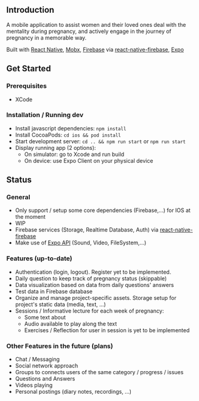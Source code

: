 ## Introduction

A mobile application to assist women and their loved ones deal with the mentality during pregnancy, and actively engage in the journey of pregnancy in a memorable way.

Built with [React Native](https://github.com/facebook/react-native), [Mobx](https://github.com/mobxjs/mobx), [Firebase](https://firebase.google.com/) via [react-native-firebase](https://github.com/invertase/react-native-firebase), [Expo](https://docs.expo.io/versions/latest/)

## Get Started

### Prerequisites

* XCode

### Installation / Running dev

* Install javascript dependencies: `npm install`
* Install CocoaPods: `cd ios && pod install`
* Start development server: `cd .. && npm run start` or `npm run start`
* Display running app (2 options):
    * On simulator: go to Xcode and run build
    * On device: use Expo Client on your physical device 

## Status

### General

* Only support / setup some core dependencies (Firebase,...) for IOS at the moment
* WIP
* Firebase services (Storage, Realtime Database, Auth) via [react-native-firebase](https://github.com/invertase/react-native-firebase)
* Make use of [Expo API](https://docs.expo.io/versions/latest/) (Sound, Video, FileSystem,...)

### Features (up-to-date)

* Authentication (login, logout). Register yet to be implemented.
* Daily question to keep track of pregnancy status (skippable)
* Data visualization based on data from daily questions' answers
* Test data in Firebase database
* Organize and manage project-specific assets. Storage setup for project's static data (media, text, ...)
* Sessions / Informative lecture for each week of pregnancy:
    * Some text about 
    * Audio available to play along the text
    * Exercises / Reflection for user in session is yet to be implemented

### Other Features in the future (plans)

* Chat / Messaging
* Social network approach
* Groups to connects users of the same category / progress / issues
* Questions and Answers
* Videos playing
* Personal postings (diary notes, recordings, ...)
